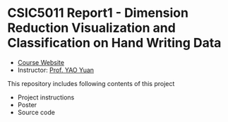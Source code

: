 # CSIC5011 Report1 - Dimension Reduction Visualization and Classification on Hand Writing Data

* [Course Website](https://yao-lab.github.io/2019_csic5011/) 
* Instructor: [Prof. YAO Yuan](https://yao-lab.github.io/)
 
 This repository includes following contents of this project
 * Project instructions
 * Poster
 * Source code
